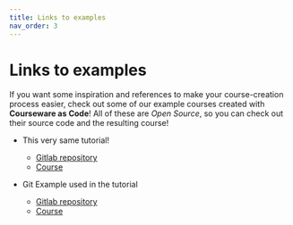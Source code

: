 ```yaml
---
title: Links to examples
nav_order: 3
---
```


# Links to examples

If you want some inspiration and references to make your course-creation process easier, check out some of our example courses created with **Courseware as Code**!
All of these are *Open Source*, so you can check out their source code and the resulting course!

- This very same tutorial!
    - [Gitlab repository](https://gitlab.com/courseware-as-code/courseware-template)
    - [Course](https://courseware-as-code.gitlab.io/courseware-template/)

- Git Example used in the tutorial
    - [Gitlab repository](https://gitlab.com/alejandro-rusi/courseware-git-example)
    - [Course](https://alejandro-rusi.gitlab.io/courseware-git-example/)